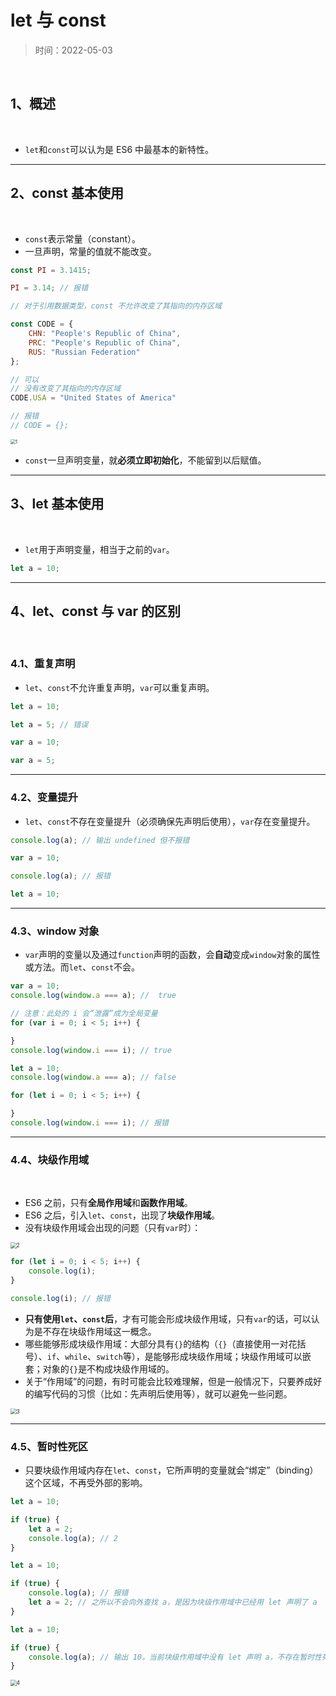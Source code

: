 # let 与 const

> 时间：2022-05-03

<br/>

## 1、概述

<br/>

- `let`和`const`可以认为是 ES6 中最基本的新特性。

---

## 2、const 基本使用

<br/>

- `const`表示常量（constant）。
- 一旦声明，常量的值就不能改变。



```javascript
const PI = 3.1415;

PI = 3.14; // 报错
```



```javascript
// 对于引用数据类型，const 不允许改变了其指向的内存区域

const CODE = {
    CHN: "People's Republic of China",
    PRC: "People's Republic of China",
    RUS: "Russian Federation"
};

// 可以
// 没有改变了其指向的内存区域
CODE.USA = "United States of America"

// 报错
// CODE = {};
```



<img src="83534efd-c9f5-45a8-abb8-36d3b74632aa/1.jpg" alt="1" style="zoom:50%;" />



- `const`一旦声明变量，就**必须立即初始化**，不能留到以后赋值。

---

## 3、let 基本使用

<br/>

- `let`用于声明变量，相当于之前的`var`。



```javascript
let a = 10;
```



---

## 4、let、const 与 var 的区别

<br/>

### 4.1、重复声明

- `let`、`const`不允许重复声明，`var`可以重复声明。



```javascript
let a = 10;

let a = 5; // 错误
```



```javascript
var a = 10;

var a = 5;
```



---

### 4.2、变量提升

- `let`、`const`不存在变量提升（必须确保先声明后使用），`var`存在变量提升。



```javascript
console.log(a); // 输出 undefined 但不报错

var a = 10;
```



```javascript
console.log(a); // 报错

let a = 10;
```



---

### 4.3、window 对象

- `var`声明的变量以及通过`function`声明的函数，会**自动**变成`window`对象的属性或方法。而`let`、`const`不会。



```javascript
var a = 10;
console.log(window.a === a); //  true

// 注意：此处的 i 会“泄露”成为全局变量
for (var i = 0; i < 5; i++) {

}
console.log(window.i === i); // true
```



```javascript
let a = 10;
console.log(window.a === a); // false

for (let i = 0; i < 5; i++) {

}
console.log(window.i === i); // 报错
```



---

### 4.4、块级作用域

<br/>

- ES6 之前，只有**全局作用域**和**函数作用域**。
- ES6 之后，引入`let`、`const`，出现了**块级作用域**。
- 没有块级作用域会出现的问题（只有`var`时）：



<img src="83534efd-c9f5-45a8-abb8-36d3b74632aa/2.jpg" alt="2" style="zoom: 60%;" />



```javascript
for (let i = 0; i < 5; i++) {
    console.log(i);
}

console.log(i); // 报错
```



- **只有使用`let`、`const`后**，才有可能会形成块级作用域，只有`var`的话，可以认为是不存在块级作用域这一概念。
- 哪些能够形成块级作用域：大部分具有`{}`的结构（`{}`（直接使用一对花括号）、`if`、`while`、`switch`等），是能够形成块级作用域；块级作用域可以嵌套；对象的`{}`是不构成块级作用域的。
- 关于“作用域”的问题，有时可能会比较难理解，但是一般情况下，只要养成好的编写代码的习惯（比如：先声明后使用等），就可以避免一些问题。



<img src="83534efd-c9f5-45a8-abb8-36d3b74632aa/3.jpg" alt="3" style="zoom:60%;" />



---

### 4.5、暂时性死区

- 只要块级作用域内存在`let`、`const`，它所声明的变量就会“绑定”（binding）这个区域，不再受外部的影响。



```javascript
let a = 10;

if (true) {
    let a = 2;
    console.log(a); // 2
}
```



```javascript
let a = 10;

if (true) {
    console.log(a); // 报错
    let a = 2; // 之所以不会向外查找 a，是因为块级作用域中已经用 let 声明了 a
}
```



```javascript
let a = 10;

if (true) {
    console.log(a); // 输出 10，当前块级作用域中没有 let 声明 a，不存在暂时性死区，所以可以向外查找
}
```



<img src="83534efd-c9f5-45a8-abb8-36d3b74632aa/4.jpg" alt="4" style="zoom:60%;" />